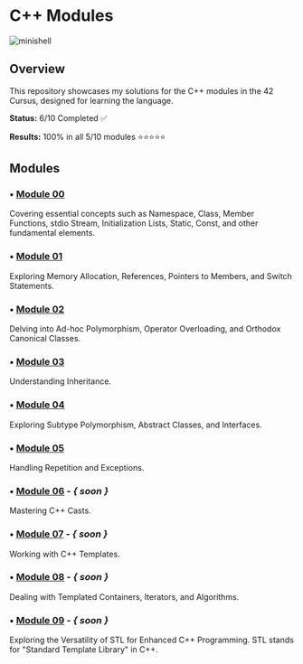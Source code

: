 # C++ Modules

![minishell](https://github.com/ayogun/42-project-badges/blob/main/badges/cppm.png?raw=true)

## Overview
This repository showcases my solutions for the C++ modules in the 42 Cursus, designed for learning the language.

**Status:** 6/10 Completed ✅

**Results:** 100% in all 5/10 modules ⭐️⭐️⭐️⭐️⭐️

## Modules

### • [Module 00](https://github.com/Steven-L-42/42-CPP_Modules/tree/main/Module-00)
Covering essential concepts such as Namespace, Class, Member Functions, stdio Stream, Initialization Lists, Static, Const, and other fundamental elements.

### • [Module 01](https://github.com/Steven-L-42/42-CPP_Modules/tree/main/Module-01)
Exploring Memory Allocation, References, Pointers to Members, and Switch Statements.

### • [Module 02](https://github.com/Steven-L-42/42-CPP_Modules/tree/main/Module-02)
Delving into Ad-hoc Polymorphism, Operator Overloading, and Orthodox Canonical Classes.

### • [Module 03](https://github.com/Steven-L-42/42-CPP_Modules/tree/main/Module-03)
Understanding Inheritance.

### • [Module 04](https://github.com/Steven-L-42/42-CPP_Modules/tree/main/Module-04)
Exploring Subtype Polymorphism, Abstract Classes, and Interfaces.

### • [Module 05](https://github.com/Steven-L-42/42-CPP_Modules/tree/main/Module-05)
Handling Repetition and Exceptions.

### • [Module 06](https://github.com/Steven-L-42/42-CPP_Modules/tree/main/Module-06) - *{ soon }*
Mastering C++ Casts.

### • [Module 07](https://github.com/Steven-L-42/42-CPP_Modules/tree/main/Module-07) - *{ soon }*
Working with C++ Templates.

### • [Module 08](https://github.com/Steven-L-42/42-CPP_Modules/tree/main/Module-08) - *{ soon }*
Dealing with Templated Containers, Iterators, and Algorithms.

### • [Module 09](https://github.com/Steven-L-42/42-CPP_Modules/tree/main/Module-09) - *{ soon }*
Exploring the Versatility of STL for Enhanced C++ Programming. STL stands for "Standard Template Library" in C++.
